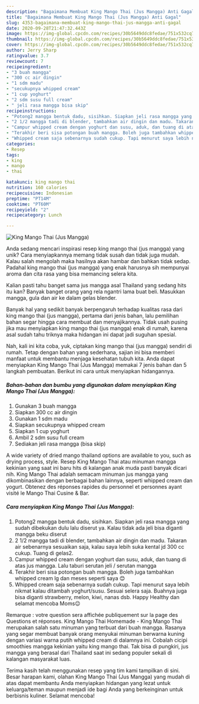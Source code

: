 ```yaml
---
description: "Bagaimana Membuat King Mango Thai (Jus Mangga) Anti Gagal"
title: "Bagaimana Membuat King Mango Thai (Jus Mangga) Anti Gagal"
slug: 4353-bagaimana-membuat-king-mango-thai-jus-mangga-anti-gagal
date: 2020-09-28T21:47:32.443Z
image: https://img-global.cpcdn.com/recipes/30b5649ddc8fedae/751x532cq70/king-mango-thai-jus-mangga-foto-resep-utama.jpg
thumbnail: https://img-global.cpcdn.com/recipes/30b5649ddc8fedae/751x532cq70/king-mango-thai-jus-mangga-foto-resep-utama.jpg
cover: https://img-global.cpcdn.com/recipes/30b5649ddc8fedae/751x532cq70/king-mango-thai-jus-mangga-foto-resep-utama.jpg
author: Jerry Sharp
ratingvalue: 3.7
reviewcount: 7
recipeingredient:
- "3 buah mangga"
- "300 cc air dingin"
- "1 sdm madu"
- "secukupnya whipped cream"
- "1 cup yoghurt"
- "2 sdm susu full cream"
- " jeli rasa mangga bisa skip"
recipeinstructions:
- "Potong2 mangga bentuk dadu, sisihkan. Siapkan jeli rasa mangga yang sudah dibekukan dulu lalu diserut ya. Kalau tidak ada jeli bisa diganti mangga beku diserut"
- "2 1/2 mangga tadi di blender, tambahkan air dingin dan madu. Takaran air sebenarnya sesuaikan saja, kalau saya lebih suka kental jd 300 cc cukup. Tuang di gelas2."
- "Campur whipped cream dengan yoghurt dan susu, aduk, dan tuang di atas jus mangga. Lalu taburi serutan jeli / serutan mangga"
- "Terakhir beri sisa potongan buah mangga. Boleh juga tambahkan whipped cream lg dan meses seperti saya 😊"
- "Whipped cream saja sebenarnya sudah cukup. Tapi menurut saya lebih nikmat kalau ditambah yoghurt/susu. Sesuai selera saja. Buahnya juga bisa diganti strawberry, melon, kiwi, nanas dsb. Happy Healthy dan selamat mencoba Moms😉"
categories:
- Resep
tags:
- king
- mango
- thai

katakunci: king mango thai 
nutrition: 160 calories
recipecuisine: Indonesian
preptime: "PT14M"
cooktime: "PT60M"
recipeyield: "2"
recipecategory: Lunch

---
```



![King Mango Thai (Jus Mangga)](https://img-global.cpcdn.com/recipes/30b5649ddc8fedae/751x532cq70/king-mango-thai-jus-mangga-foto-resep-utama.jpg)

Anda sedang mencari inspirasi resep king mango thai (jus mangga) yang unik? Cara menyiapkannya memang tidak susah dan tidak juga mudah. Kalau salah mengolah maka hasilnya akan hambar dan bahkan tidak sedap. Padahal king mango thai (jus mangga) yang enak harusnya sih mempunyai aroma dan cita rasa yang bisa memancing selera kita.

Kalian pasti tahu banget sama jus mangga asal Thailand yang sedang hits itu kan? Banyak banget orang yang rela ngantri lama buat beli. Masukkan mangga, gula dan air ke dalam gelas blender.

Banyak hal yang sedikit banyak berpengaruh terhadap kualitas rasa dari king mango thai (jus mangga), pertama dari jenis bahan, lalu pemilihan bahan segar hingga cara membuat dan menyajikannya. Tidak usah pusing jika mau menyiapkan king mango thai (jus mangga) enak di rumah, karena asal sudah tahu triknya maka hidangan ini dapat jadi suguhan spesial.


Nah, kali ini kita coba, yuk, ciptakan king mango thai (jus mangga) sendiri di rumah. Tetap dengan bahan yang sederhana, sajian ini bisa memberi manfaat untuk membantu menjaga kesehatan tubuh kita. Anda dapat menyiapkan King Mango Thai (Jus Mangga) memakai 7 jenis bahan dan 5 langkah pembuatan. Berikut ini cara untuk menyiapkan hidangannya.

<!--inarticleads1-->

##### Bahan-bahan dan bumbu yang digunakan dalam menyiapkan King Mango Thai (Jus Mangga):

1. Gunakan 3 buah mangga
1. Siapkan 300 cc air dingin
1. Gunakan 1 sdm madu
1. Siapkan secukupnya whipped cream
1. Siapkan 1 cup yoghurt
1. Ambil 2 sdm susu full cream
1. Sediakan  jeli rasa mangga (bisa skip)


A wide variety of dried mango thailand options are available to you, such as drying process, style. Resep King Mango Thai atau minuman mangga kekinian yang saat ini baru hits di kalangan anak muda pasti banyak dicari nih. King Mango Thai adalah semacam minuman jus mangga yang dikombinasikan dengan berbagai bahan lainnya, seperti whipped cream dan yogurt. Obtenez des réponses rapides du personnel et personnes ayant visité le Mango Thai Cusine &amp; Bar. 

<!--inarticleads2-->

##### Cara menyiapkan King Mango Thai (Jus Mangga):

1. Potong2 mangga bentuk dadu, sisihkan. Siapkan jeli rasa mangga yang sudah dibekukan dulu lalu diserut ya. Kalau tidak ada jeli bisa diganti mangga beku diserut
1. 2 1/2 mangga tadi di blender, tambahkan air dingin dan madu. Takaran air sebenarnya sesuaikan saja, kalau saya lebih suka kental jd 300 cc cukup. Tuang di gelas2.
1. Campur whipped cream dengan yoghurt dan susu, aduk, dan tuang di atas jus mangga. Lalu taburi serutan jeli / serutan mangga
1. Terakhir beri sisa potongan buah mangga. Boleh juga tambahkan whipped cream lg dan meses seperti saya 😊
1. Whipped cream saja sebenarnya sudah cukup. Tapi menurut saya lebih nikmat kalau ditambah yoghurt/susu. Sesuai selera saja. Buahnya juga bisa diganti strawberry, melon, kiwi, nanas dsb. Happy Healthy dan selamat mencoba Moms😉


Remarque : votre question sera affichée publiquement sur la page des Questions et réponses. King Mango Thai Homemade - King Mango Thai merupakan salah satu minuman yang terbuat dari buah mangga. Rasanya yang segar membuat banyak orang menyukai minuman berwarna kuning dengan variasi warna putih whipped cream di dalamnya ini. Cobalah cicipi smoothies mangga kekinian yaitu king mango thai. Tak bisa di pungkiri, jus mangga yang berasal dari Thailand saat ini sedang populer sekali di kalangan masyarakat luas. 

Terima kasih telah menggunakan resep yang tim kami tampilkan di sini. Besar harapan kami, olahan King Mango Thai (Jus Mangga) yang mudah di atas dapat membantu Anda menyiapkan hidangan yang lezat untuk keluarga/teman maupun menjadi ide bagi Anda yang berkeinginan untuk berbisnis kuliner. Selamat mencoba!
